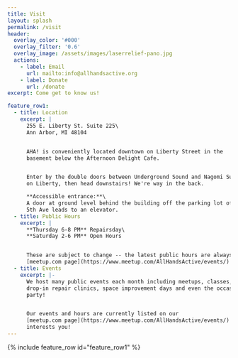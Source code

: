 ```yaml
---
title: Visit
layout: splash
permalink: /visit
header:
  overlay_color: '#000'
  overlay_filter: '0.6'
  overlay_image: /assets/images/laserrelief-pano.jpg
  actions:
    - label: Email
      url: mailto:info@allhandsactive.org
    - label: Donate
      url: /donate
excerpt: Come get to know us!

feature_row1:
  - title: Location
    excerpt: |
      255 E. Liberty St. Suite 225\
      Ann Arbor, MI 48104


      AHA! is conveniently located downtown on Liberty Street in the
      basement below the Afternoon Delight Cafe.


      Enter by the double doors between Underground Sound and Nagomi Sushi
      on Liberty, then head downstairs! We're way in the back.

      **Accessible entrance:**\
      A door at ground level behind the building off the parking lot off N
      5th Ave leads to an elevator.
  - title: Public Hours
    excerpt: |
      **Thursday 6-8 PM** Repairsday\
      **Saturday 2-6 PM** Open Hours


      These are subject to change -- the latest public hours are always on our 
      [meetup.com page](https://www.meetup.com/AllHandsActive/events/)
  - title: Events
    excerpt: |-
      We host many public events each month including meetups, classes,
      drop-in repair clinics, space improvement days and even the occasional
      party!


      Our events and hours are currently listed on our 
      [meetup.com page](https://www.meetup.com/AllHandsActive/events/) Find one that 
      interests you!
---
```


{% include feature_row id="feature_row1" %}
